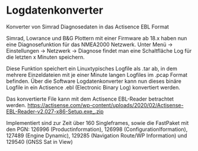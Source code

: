 # Logdatenkonverter
Konverter von Simrad Diagnosedaten in das Actisence EBL Format

Simrad, Lowrance und B&G Plottern mit einer Firmware ab 18.x haben nun eine Diagnosefunktion für das NMEA2000 Netzwerk.
Unter Menü -> Einstellungen -> Netzwerk -> Diagnose findet man eine Schaltfläche Log für die letzten x Minuten speichern.

Diese Funktion speichert ein Linuxtypisches Logfile als .tar ab, in dem mehrere Einzeldateien mit je einer Minute langen Logfiles im .pcap Format befinden.
Über die Software Logdatenkonverter kann nun dieses binäre Logfile in ein Actisence .ebl (Electronic Binary Log) konvertiert werden.

Das konvertierte File kann mit dem Actisence EBL-Reader betrachtet werden.
https://actisense.com/wp-content/uploads/2020/02/Actisense-EBL-Reader-v2.027-x86-Setup.exe_.zip

Implementiert sind zur Zeit über 160 Singleframes, sowie die FastPaket mit den PGN: 
126996 (Productinformation), 
126998 (ConfigurationIformation), 
127489 (Engine Dynamic), 
129285 (Navigation Route/WP Information) und 
129540 (GNSS Sat in View)
